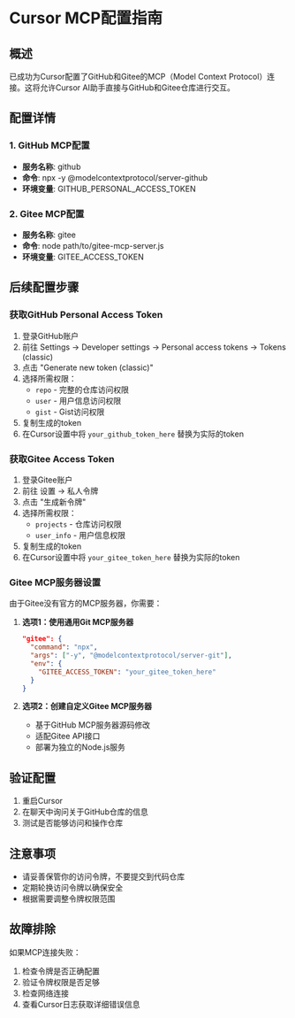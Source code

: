 # Cursor MCP配置指南

## 概述
已成功为Cursor配置了GitHub和Gitee的MCP（Model Context Protocol）连接。这将允许Cursor AI助手直接与GitHub和Gitee仓库进行交互。

## 配置详情

### 1. GitHub MCP配置
- **服务名称**: github
- **命令**: npx -y @modelcontextprotocol/server-github
- **环境变量**: GITHUB_PERSONAL_ACCESS_TOKEN

### 2. Gitee MCP配置
- **服务名称**: gitee
- **命令**: node path/to/gitee-mcp-server.js
- **环境变量**: GITEE_ACCESS_TOKEN

## 后续配置步骤

### 获取GitHub Personal Access Token
1. 登录GitHub账户
2. 前往 Settings → Developer settings → Personal access tokens → Tokens (classic)
3. 点击 "Generate new token (classic)"
4. 选择所需权限：
   - `repo` - 完整的仓库访问权限
   - `user` - 用户信息访问权限
   - `gist` - Gist访问权限
5. 复制生成的token
6. 在Cursor设置中将 `your_github_token_here` 替换为实际的token

### 获取Gitee Access Token
1. 登录Gitee账户
2. 前往 设置 → 私人令牌
3. 点击 "生成新令牌"
4. 选择所需权限：
   - `projects` - 仓库访问权限
   - `user_info` - 用户信息权限
5. 复制生成的token
6. 在Cursor设置中将 `your_gitee_token_here` 替换为实际的token

### Gitee MCP服务器设置
由于Gitee没有官方的MCP服务器，你需要：

1. **选项1：使用通用Git MCP服务器**
   ```json
   "gitee": {
     "command": "npx",
     "args": ["-y", "@modelcontextprotocol/server-git"],
     "env": {
       "GITEE_ACCESS_TOKEN": "your_gitee_token_here"
     }
   }
   ```

2. **选项2：创建自定义Gitee MCP服务器**
   - 基于GitHub MCP服务器源码修改
   - 适配Gitee API接口
   - 部署为独立的Node.js服务

## 验证配置
1. 重启Cursor
2. 在聊天中询问关于GitHub仓库的信息
3. 测试是否能够访问和操作仓库

## 注意事项
- 请妥善保管你的访问令牌，不要提交到代码仓库
- 定期轮换访问令牌以确保安全
- 根据需要调整令牌权限范围

## 故障排除
如果MCP连接失败：
1. 检查令牌是否正确配置
2. 验证令牌权限是否足够
3. 检查网络连接
4. 查看Cursor日志获取详细错误信息
